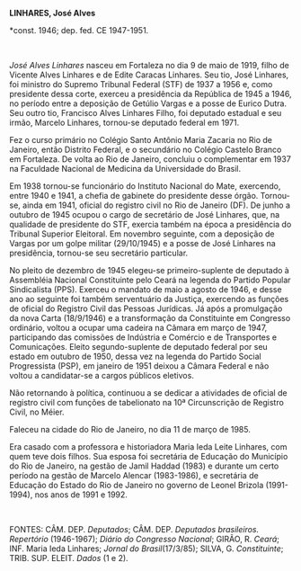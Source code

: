 **LINHARES, José Alves**

\*const. 1946; dep. fed. CE 1947-1951.

 

*José Alves Linhares* nasceu em Fortaleza no dia 9 de maio de 1919,
filho de Vicente Alves Linhares e de Edite Caracas Linhares. Seu tio,
José Linhares, foi ministro do Supremo Tribunal Federal (STF) de 1937 a
1956 e, como presidente dessa corte, exerceu a presidência da República
de 1945 a 1946, no período entre a deposição de Getúlio Vargas e a posse
de Eurico Dutra. Seu outro tio, Francisco Alves Linhares Filho, foi
deputado estadual e seu irmão, Marcelo Linhares, tornou-se deputado
federal em 1971.

Fez o curso primário no Colégio Santo Antônio Maria Zacaria no Rio de
Janeiro, então Distrito Federal, e o secundário no Colégio Castelo
Branco em Fortaleza. De volta ao Rio de Janeiro, concluiu o complementar
em 1937 na Faculdade Nacional de Medicina da Universidade do Brasil.

Em 1938 tornou-se funcionário do Instituto Nacional do Mate, exercendo,
entre 1940 e 1941, a chefia de gabinete do presidente desse órgão.
Tornou-se, ainda em 1941, oficial do registro civil no Rio de Janeiro
(DF). De junho a outubro de 1945 ocupou o cargo de secretário de José
Linhares, que, na qualidade de presidente do STF, exercia também na
época a presidência do Tribunal Superior Eleitoral. Em novembro
seguinte, com a deposição de Vargas por um golpe militar (29/10/1945) e
a posse de José Linhares na presidência, tornou-se seu secretário
particular.

No pleito de dezembro de 1945 elegeu-se primeiro-suplente de deputado à
Assembléia Nacional Constituinte pelo Ceará na legenda do Partido
Popular Sindicalista (PPS). Exerceu o mandato de maio a agosto de 1946,
e desse ano ao seguinte foi também serventuário da Justiça, exercendo as
funções de oficial do Registro Civil das Pessoas Jurídicas. Já após a
promulgação da nova Carta (18/9/1946) e a transformação da Constituinte
em Congresso ordinário, voltou a ocupar uma cadeira na Câmara em março
de 1947, participando das comissões de Indústria e Comércio e de
Transportes e Comunicações. Eleito segundo-suplente de deputado federal
por seu estado em outubro de 1950, dessa vez na legenda do Partido
Social Progressista (PSP), em janeiro de 1951 deixou a Câmara Federal e
não voltou a candidatar-se a cargos públicos eletivos.

Não retornando à política, continuou a se dedicar a atividades de
oficial de registro civil com funções de tabelionato na 10ª
Circunscrição de Registro Civil, no Méier.

Faleceu na cidade do Rio de Janeiro, no dia 11 de março de 1985.

Era casado com a professora e historiadora Maria Ieda Leite Linhares,
com quem teve dois filhos. Sua esposa foi secretária de Educação do
Município do Rio de Janeiro, na gestão de Jamil Haddad (1983) e durante
um certo período na gestão de Marcelo Alencar (1983-1986), e secretária
de Educação do Estado do Rio de Janeiro no governo de Leonel Brizola
(1991-1994), nos anos de 1991 e 1992.

 

FONTES: CÂM. DEP. *Deputados*; CÂM. DEP. *Deputados brasileiros.
Repertório* (1946-1967); *Diário do Congresso Nacional*; GIRÃO, R.
*Ceará*; INF. Maria Ieda Linhares; *Jornal do Brasil*(17/3/85); SILVA,
G. *Constituinte*; TRIB. SUP. ELEIT. *Dados* (1 e 2).

 
